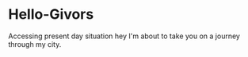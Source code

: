 # Hello-Givors
Accessing present day situation
hey I'm about to take you on a journey through my city.
